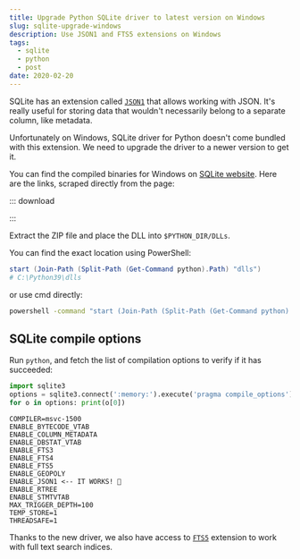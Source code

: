 ```yaml
---
title: Upgrade Python SQLite driver to latest version on Windows
slug: sqlite-upgrade-windows
description: Use JSON1 and FTS5 extensions on Windows
tags:
  - sqlite
  - python
  - post
date: 2020-02-20
---
```


SQLite has an extension called [`JSON1`][json1] that allows working with JSON. 
It's really useful for storing data that wouldn't necessarily belong to a separate column, like metadata. 

Unfortunately on Windows, SQLite driver for Python doesn't come bundled with this extension. 
We need to upgrade the driver to a newer version to get it.

You can find the compiled binaries for Windows on [SQLite website][sqlite]. 
Here are the links, scraped directly from the page:  

::: download
<ul x-data="app()" x-init="init()">
  <template x-if="!links.length">
    <li>Fetching the latest download URLs...</li>
  </template>
  <template x-for="url in links" x-bind:key="url">
    <li><a x-bind:href="url" x-text="url"></a></li>
  </template>
</ul>
<script src="https://cdn.jsdelivr.net/gh/alpinejs/alpine@2/dist/alpine.js" defer></script>
<script>
    const app = () => ({
        links: [],
        async init() {
            this.links = await this.scrape(); 
        },
        async scrape() {
            const url = `https://www.sqlite.org/download.html#win32`;
            const html = await fetch(`https://proxy.abdusco.workers.dev?url=${decodeURIComponent(url)}`)
              .then(r => r.text());
            return html.match(/(\d+\/[^.]+.zip)/gm)
                .filter(path => /dll-win/.test(path))
                .map(path => `https://www.sqlite.org/${path}`);
        }
    });
</script>
:::


Extract the ZIP file and place the DLL into `$PYTHON_DIR/DLLs`. 

You can find the exact location using PowerShell:

```powershell
start (Join-Path (Split-Path (Get-Command python).Path) "dlls")
# C:\Python39\dlls
```
or use cmd directly:

```cmd
powershell -command "start (Join-Path (Split-Path (Get-Command python).Path) "dlls")"
```

## SQLite compile options

Run `python`, and fetch the list of compilation options to verify if it has succeeded:

```python
import sqlite3
options = sqlite3.connect(':memory:').execute('pragma compile_options').fetchall()
for o in options: print(o[0])
```

```console
COMPILER=msvc-1500
ENABLE_BYTECODE_VTAB
ENABLE_COLUMN_METADATA
ENABLE_DBSTAT_VTAB
ENABLE_FTS3
ENABLE_FTS4
ENABLE_FTS5
ENABLE_GEOPOLY
ENABLE_JSON1 <-- IT WORKS! 🎉
ENABLE_RTREE
ENABLE_STMTVTAB
MAX_TRIGGER_DEPTH=100
TEMP_STORE=1
THREADSAFE=1
```

Thanks to the new driver, we also have access to [`FTS5`][fts5] extension to work with full text search indices.

[sqlite]: https://www.sqlite.org/download.html#win32
[json1]: https://www.sqlite.org/json1.html
[fts5]: https://www.sqlite.org/fts5.html